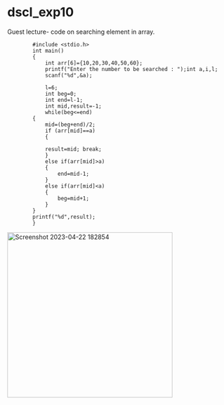 # dscl_exp10
Guest lecture- code on searching element in array.

			#include <stdio.h>
			int main()
			{
				int arr[6]={10,20,30,40,50,60};
				printf("Enter the number to be searched	: ");int a,i,l;
				scanf("%d",&a);

				l=6;
				int beg=0;
				int end=l-1;
				int mid,result=-1;
				while(beg<=end)
			{
				mid=(beg+end)/2;
				if (arr[mid]==a)
				{

				result=mid;	break;
				}	
				else if(arr[mid]>a)
				{
					end=mid-1;
				}
				else if(arr[mid]<a)
				{
					beg=mid+1;
				}
			}
			printf("%d",result);
			}
<img width="376" alt="Screenshot 2023-04-22 182854" src="https://user-images.githubusercontent.com/124857385/233786360-f9c3e86b-0237-4b34-85ac-a5df4a0dfb6b.png">
